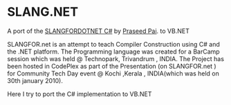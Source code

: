 SLANG.NET
=========

A port of the [SLANGFORDOTNET C#](http://slangfordotnet.codeplex.com/) by [Praseed Pai](http://praseedp.blogspot.in/). to VB.NET

SLANGFOR.net is an attempt to teach Compiler Construction using C# and the .NET platform. The Programming language was created for a BarCamp session which was held @ Technopark, Trivandrum , INDIA. The Project has been hosted in CodePlex as part of the Presentation (on SLANGFOR.net ) for Community Tech Day event @ Kochi ,Kerala , INDIA(which was held on 30th january 2010).

Here I try to port the C# implementation to VB.NET
